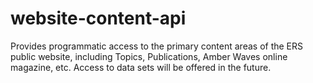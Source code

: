 website-content-api
===================
Provides programmatic access to the primary content areas of the ERS public website, including Topics, Publications, Amber Waves online magazine, etc. Access to data sets will be offered in the future.

